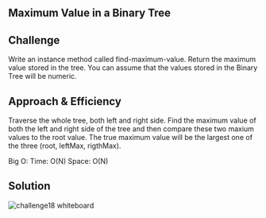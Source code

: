 ## Maximum Value in a Binary Tree

## Challenge
Write an instance method called find-maximum-value. Return the maximum value stored in the tree. You can assume that the values stored in the Binary Tree will be numeric.

## Approach & Efficiency
Traverse the whole tree, both left and right side. Find the maximum value of both the left and right side of the tree and then compare these two maxium values to the root value. The true maximum value will be the largest one of the three (root, leftMax, rigthMax).

Big O:
Time: O(N)
Space: O(N)

## Solution 
![challenge18 whiteboard](https://user-images.githubusercontent.com/54918779/82127778-05a1b500-976b-11ea-836e-486d34d03de0.png)

